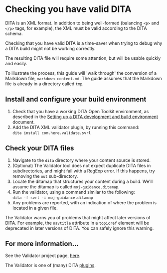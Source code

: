 # Checking you have valid DITA


DITA is an XML format. In addition to being well-formed (balancing `<p>` and `</p>` tags, for example), the XML must be valid according to the DITA schema.

Checking that you have valid DITA is a time-saver when trying to debug why a DITA build might not be working correctly.


The resulting DITA file will require some attention, but will be usable quickly and easily.

To illustrate the process, this guide will 'walk through' the conversion of a Markdown file, `markdown-content.md`.
The guide assumes that the Markdown file is already in a directory called `tmp`.

## Install and configure your build environment

1. Check that you have a working DITA Open Toolkit environment, as described in the [Setting up a DITA development and build environment](BuildEnvironment.md) document.
2. Add the DITA XML validator plugin, by running this command:<br/>`dita install com.here.validate.svrl`

## Check your DITA files

1. Navigate to the `dita` directory where your content source is stored.
2. (Optional) The Validator tool does not expect duplicate DITA files in subdirectories, and might fail with a RegExp error. If this happens, try removing the `out` sub-directory.
3. Locate the ditamap that structures your content during a build. We'll assume the ditamap is called `moj-guidance.ditamap`.
4. Run the validator, using a command similar to the following:<br/>`dita -f svrl -i moj-guidance.ditamap`
5. Any problems are reported, with an indication of where the problem is located in a given file.

The Validator warns you of problems that might affect later versions of DITA. For example, the `navtitle` attribute in a `topicref` element will be deprecated in later versions of DITA. You can safely ignore this warning. 

## For more information...

See the Validator project page, [here](https://dita-validator-for-dita-ot.readthedocs.io/en/latest/).

The Validator is one of (many) DITA [plugins](https://www.dita-ot.org/plugins).

